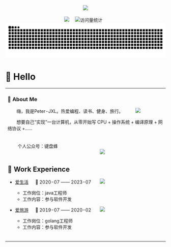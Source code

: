 <div align="center">

  <!-- knock code pictures 敲代码的图片 -->
  <picture>
    <source media="(prefers-color-scheme: dark)" srcset="https://cdn.jsdelivr.net/gh/sun0225SUN/sun0225SUN/assets/images/coding.gif" />
    <source media="(prefers-color-scheme: light)" srcset="https://cdn.jsdelivr.net/gh/sun0225SUN/sun0225SUN/assets/images/developer.svg" height="225px" />
    <img src="https://cdn.jsdelivr.net/gh/sun0225SUN/sun0225SUN/assets/images/coding.gif" />
  </picture>

  <!-- for beauty 留个空行好看点 -->
  <div>&nbsp;</div>


<!-- profile logo 个人资料徽标 -->
  <div>
    <a href="https://blog.csdn.net/qq_28943665?type=blog"><img src="https://img.shields.io/badge/Website-博客-8c36db" /></a>&emsp;
    <img src="https://komarev.com/ghpvc/?username=Peter-JXL&label=Views&color=orange&style=flat" alt="访问量统计" />&emsp;
  </div>

<!-- Snake Code Contribution Map 贪吃蛇代码贡献图 -->
<picture>
  <source media="(prefers-color-scheme: dark)" srcset="https://raw.githubusercontent.com/Peter-JXL/Peter-JXL/output/github-contribution-grid-snake-dark.svg">
  <source media="(prefers-color-scheme: light)" srcset="https://raw.githubusercontent.com/Peter-JXL/Peter-JXL/output/github-contribution-grid-snake.svg">
  <img alt="github contribution grid snake animation" src="https://raw.githubusercontent.com/Peter-JXL/Peter-JXL/output/github-contribution-grid-snake.svg">
</picture>

</div>

#  🙋 Hello

<table with="100%">
  
<tr><td>

### 🤺 About Me

<img align="right" width="88" src="https://avatars.githubusercontent.com/u/45090349?v=4" />

<p>&emsp;&emsp;嗨，我是Peter-JXL。热爱编程、读书、健身、旅行。</p>
<p>&emsp;&emsp;想要自己“实现”一台计算机，从零开始写 CPU + 操作系统 + 编译原理 + 网络协议 +......</p>
  <!-- for beauty 留个空行好看点 -->
  <div>&nbsp;</div>

</td></tr>

<tr>
  <td>
      <div with="100%">
  <div>&emsp;&emsp; 个人公众号：键盘蜂</div>
<img align="right" width="200" src="https://niu.kaelsong.top/qrcode_for_gh_ba5be2f34359_258.jpg" />
        </div>
  </td>


</tr>

<tr><td>




## 🏢 Work Experience

<img align="right" width="200" src="https://cdn.jsdelivr.net/gh/Peter-JXL/Peter-JXL@main/assets/images/GRCBank.png" />

- [爱生活](https://www.grcbank.com/) &emsp; 📌 2020-07 —— 2023-07

  - 工作岗位：java工程师
  - 工作内容：参与软件开发

<img align="right" width="200" src="https://cdn.jsdelivr.net/gh/Peter-JXL/Peter-JXL@main/assets/images/Inspur.PNG" />

- [爱旅游](https://www.inspur.com/)   📌 2019-07 —— 2020-02

  - 工作岗位：golang工程师
  - 工作内容：参与软件开发


  <!-- for beauty 留个空行好看点 -->
  <div>&nbsp;</div>
  
</td></tr>



</table>

